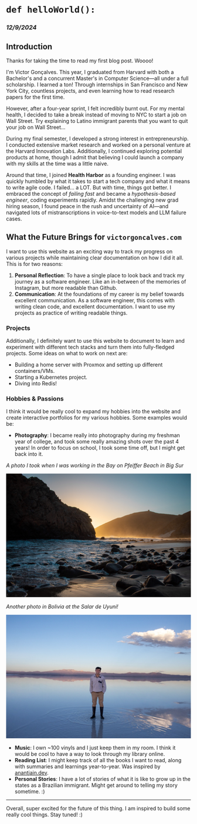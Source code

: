# `def helloWorld():`

### *12/9/2024*

## Introduction

Thanks for taking the time to read my first blog post. Woooo!

I'm Victor Gonçalves. This year, I graduated from Harvard with both a Bachelor's and a concurrent Master's in Computer Science—all under a full scholarship. I learned a ton! Through internships in San Francisco and New York City, countless projects, and even learning how to read research papers for the first time.

However, after a four-year sprint, I felt incredibly burnt out. For my mental health, I decided to take a break instead of moving to NYC to start a job on Wall Street. Try explaining to Latino immigrant parents that you want to quit your job on Wall Street...

During my final semester, I developed a strong interest in entrepreneurship. I conducted extensive market research and worked on a personal venture at the Harvard Innovation Labs. Additionally, I continued exploring potential products at home, though I admit that believing I could launch a company with my skills at the time was a little naive.

Around that time, I joined **Health Harbor** as a founding engineer. I was quickly humbled by what it takes to start a tech company and what it means to write agile code. I failed... a LOT. But with time, things got better. I embraced the concept of *failing fast* and became a *hypothesis-based engineer*, coding experiments rapidly. Amidst the challenging new grad hiring season, I found peace in the rush and uncertainty of AI—and navigated lots of mistranscriptions in voice-to-text models and LLM failure cases.

## What the Future Brings for `victorgoncalves.com`

I want to use this website as an exciting way to track my progress on various projects while maintaining clear documentation on how I did it all. This is for two reasons:

1. **Personal Reflection**: To have a single place to look back and track my journey as a software engineer. Like an in-between of the memories of Instagram, but more readable than Github.
2. **Communication**: At the foundations of my career is my belief towards excellent communication. As a software engineer, this comes with writing clean code, and excellent documentation. I want to use my projects as practice of writing readable things.

### Projects

Additionally, I definitely want to use this website to document to learn and experiment with different tech stacks and turn them into fully-fledged projects. Some ideas on what to work on next are:

- Building a home server with Proxmox and setting up different containers/VMs.
- Starting a Kubernetes project.
- Diving into Redis!

### Hobbies & Passions
I think it would be really cool to expand my hobbies into the website and create interactive portfolios for my various hobbies. Some examples would be:

- **Photography**: I became really into photography during my freshman year of college, and took some really amazing shots over the past 4 years! In order to focus on school, I took some time off, but I might get back into it.

*A photo I took when I was working in the Bay on Pfeiffer Beach in Big Sur*

![Pfeiffer Beach Big Sur](photos/big_sur.jpeg "Pfeiffer Beach Big Sur")

*Another photo in Bolivia at the Salar de Uyuni!*

![Salar de Uyuni](photos/uyuni.jpeg "Salar de Uyuni")

- **Music**: I own ~100 vinyls and I just keep them in my room. I think it would be cool to have a way to look through my library online.
- **Reading List**: I might keep track of all the books I want to read, along with summaries and learnings year-to-year. Was inspired by [anantjain.dev](https://anantjain.dev "Anant Jain's Personal Website").
- **Personal Stories**: I have a lot of stories of what it is like to grow up in the states as a Brazilian immigrant. Might get around to telling my story sometime. :)

---

Overall, super excited for the future of this thing. I am inspired to build some really cool things. Stay tuned! :)